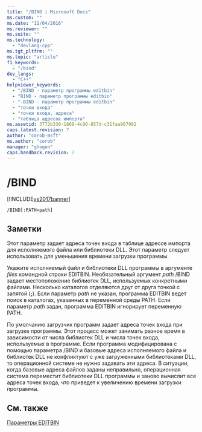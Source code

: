 ```yaml
---
title: "/BIND | Microsoft Docs"
ms.custom: ""
ms.date: "11/04/2016"
ms.reviewer: ""
ms.suite: ""
ms.technology: 
  - "devlang-cpp"
ms.tgt_pltfrm: ""
ms.topic: "article"
f1_keywords: 
  - "/bind"
dev_langs: 
  - "C++"
helpviewer_keywords: 
  - "/BIND - параметр программы editbin"
  - "BIND - параметр программы editbin"
  - "-BIND - параметр программы editbin"
  - "точки входа"
  - "точки входа, адреса"
  - "таблица адресов импорта"
ms.assetid: 3772b330-1868-4c90-857d-c31faa867982
caps.latest.revision: 7
author: "corob-msft"
ms.author: "corob"
manager: "ghogen"
caps.handback.revision: 7
---
```

# /BIND
[!INCLUDE[vs2017banner](../../assembler/inline/includes/vs2017banner.md)]

```  
/BIND[:PATH=path]  
```  
  
## Заметки  
 Этот параметр задает адреса точек входа в таблице адресов импорта для исполняемого файла или библиотеки DLL.  Этот параметр следует использовать для уменьшения времени загрузки программы.  
  
 Укажите исполняемый файл и библиотеки DLL программы в аргументе *files* командной строки EDITBIN.  Необязательный аргумент *path* \/BIND задает местоположение библиотек DLL, используемых конкретными файлами.  Несколько каталогов отделяются друг от друга точкой с запятой \(**;**\).  Если параметр *path* не указан, программа EDITBIN ведет поиск в каталогах, указанных в переменной среды PATH.  Если параметр *path* задан, программа EDITBIN игнорирует переменную PATH.  
  
 По умолчанию загрузчик программ задает адреса точек входа при загрузке программы.  Этот процесс может занимать разное время в зависимости от числа библиотек DLL и числа точек входа, используемых в программе.  Если программа модифицирована с помощью параметра \/BIND и базовые адреса исполняемого файла и библиотек DLL не конфликтуют с уже загруженными библиотеками DLL, то операционной системе не нужно задавать эти адреса.  В ситуации, когда базовые адреса файлов заданы неправильно, операционная система переместит библиотеки DLL программы и заново вычислит все адреса точек входа, что приведет к увеличению времени загрузки программы.  
  
## См. также  
 [Параметры EDITBIN](../../build/reference/editbin-options.md)